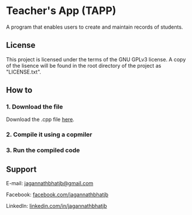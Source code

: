 # Teacher's App (TAPP)


A program that enables users to create and maintain records of students.


## License


This project is licensed under the terms of the GNU GPLv3 license. A copy of the lisence will be found in the root directory of the project as "LICENSE.txt".


## How to


### 1. Download the file


Download the .cpp file [here](https://rawgit.com/jagannathBhat/tapp/master/tapp.cpp).


### 2. Compile it using a copmiler


### 3. Run the compiled code


## Support

E-mail: [jagannathbhatjb@gmail.com](mailto:jagannathbhatjb@gmail.com)

Facebook: [facebook.com/jagannathbhatjb](https://facebook.com/jagannathbhatjb)

LinkedIn: [linkedin.com/in/jagannathbhatjb](https://linkedin.com/in/jagannathbhatjb)
